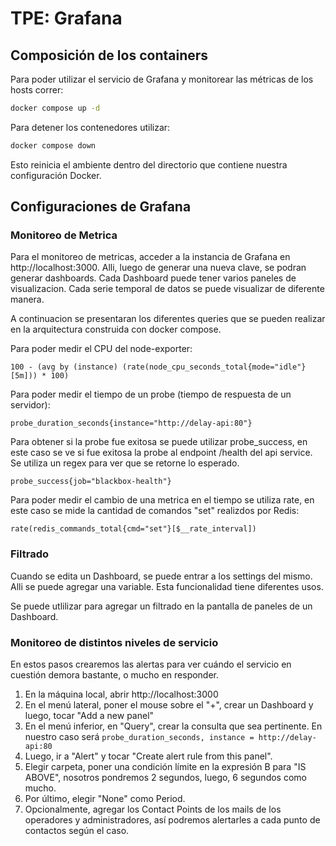 # TPE: Grafana

## Composición de los containers

Para poder utilizar el servicio de Grafana y monitorear las métricas de los hosts correr:

```bash
docker compose up -d
```

Para detener los contenedores utilizar:


```bash
docker compose down
```

Esto reinicia el ambiente dentro del directorio que contiene nuestra configuración Docker.

## Configuraciones de Grafana

### Monitoreo de Metrica

Para el monitoreo de metricas, acceder a la instancia de Grafana en http://localhost:3000.
Alli, luego de generar una nueva clave, se podran generar dashboards.
Cada Dashboard puede tener varios paneles de visualizacion.
Cada serie temporal de datos se puede visualizar de diferente manera.

A continuacion se presentaran los diferentes queries que se pueden realizar en la arquitectura construida con docker compose.

Para poder medir el CPU del node-exporter:

```
100 - (avg by (instance) (rate(node_cpu_seconds_total{mode="idle"}[5m])) * 100)
```

Para poder medir el tiempo de un probe (tiempo de respuesta de un servidor):

```
probe_duration_seconds{instance="http://delay-api:80"}
```

Para obtener si la probe fue exitosa se puede utilizar probe_success,
en este caso se ve si fue exitosa la probe al endpoint /health del api service.
Se utiliza un regex para ver que se retorne lo esperado.

```
probe_success{job="blackbox-health"}
```

Para poder medir el cambio de una metrica en el tiempo se utiliza rate,
en este caso se mide la cantidad de comandos "set" realizdos por Redis:

```
rate(redis_commands_total{cmd="set"}[$__rate_interval])
```

### Filtrado

Cuando se edita un Dashboard, se puede entrar a los settings del mismo.
Alli se puede agregar una variable.
Esta funcionalidad tiene diferentes usos.

Se puede utlilizar para agregar un filtrado en la pantalla de paneles de un Dashboard.

### Monitoreo de distintos niveles de servicio

En estos pasos crearemos las alertas para ver cuándo el servicio en cuestión demora bastante, o mucho en responder.

1. En la máquina local, abrir http://localhost:3000
2. En el menú lateral, poner el mouse sobre el "+", crear un Dashboard y luego, tocar "Add a new panel"
3. En el menú inferior, en "Query", crear la consulta que sea pertinente. En nuestro caso será ```probe_duration_seconds, instance = http://delay-api:80```
4. Luego, ir a "Alert" y tocar "Create alert rule from this panel".
5. Elegir carpeta, poner una condición límite en la expresión B para "IS ABOVE", nosotros pondremos 2 segundos, luego, 6 segundos como mucho.
6. Por último, elegir "None" como Period.
7. Opcionalmente, agregar los Contact Points de los mails de los operadores y administradores, así podremos alertarles a cada punto de contactos según el caso.

